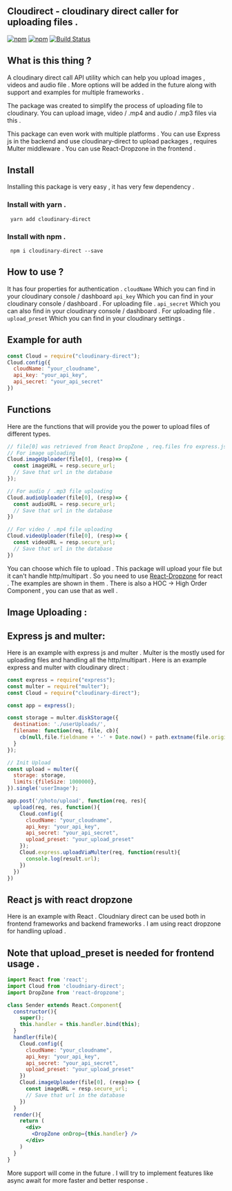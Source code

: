 ## Cloudirect - cloudinary direct caller for uploading files .
[![npm](https://img.shields.io/npm/v/npm.svg)]() [![npm](https://img.shields.io/npm/l/express.svg)]()
[![Build Status](https://travis-ci.org/pacifio/cloudirect.svg?branch=master)](https://travis-ci.org/pacifio/cloudirect)

## What is this thing ?
A cloudinary direct call API utility which can help you upload images , videos and audio file . More options will be added in the future along with support and examples for multiple frameworks .

The package was created to simplify the process of uploading file to cloudinary. You can upload image, video / .mp4 and audio / .mp3 files via this .

This package can even work with multiple platforms . You can use Express js in the backend and use cloudinary-direct to upload packages , requires Multer middleware . You can use React-Dropzone in the frontend .

## Install
Installing this package is very easy , it has very few dependency .
### Install with yarn .
<code> yarn add cloudinary-direct </code>
### Install with npm .
<code> npm i cloudinary-direct --save</code>

## How to use ?

It has four properties for authentication .
<code>cloudName</code> Which you can find in your cloudinary console / dashboard
<code>api_key</code> Which you can find in your cloudinary console / dashboard . For uploading file .
<code>api_secret</code> Which you can also find in your cloudinary console / dashboard . For uploading file .
<code>upload_preset</code> Which you can find in your cloudinary settings .

## Example for auth
```javascript
const Cloud = require("cloudinary-direct");
Cloud.config({
  cloudName: "your_cloudname",
  api_key: "your_api_key",
  api_secret: "your_api_secret"
})
```

## Functions
Here are the functions that will provide you the power to upload files of different types.
```javascript
// file[0] was retrieved from React DropZone , req.files fro express.js
// For image uploading
Cloud.imageUploader(file[0], (resp)=> {
  const imageURL = resp.secure_url;
  // Save that url in the database
});

// For audio / .mp3 file uploading
Cloud.audioUploader(file[0], (resp)=> {
  const audioURL = resp.secure_url;
  // Save that url in the database
})

// For video / .mp4 file uploading
Cloud.videoUploader(file[0], (resp)=> {
  const videoURL = resp.secure_url;
  // Save that url in the database
})
```

You can choose which file to upload . This package will upload your file but it can't handle http/multipart . So you need to use [React-Dropzone](https://react-dropzone.js.org) for react . The examples are shown in them . There is also a HOC -> High Order Component , you can use that as well .

## Image Uploading :

## Express js and multer:
Here is an example with express js and multer . Multer is the mostly used for uploading files and handling all the http/multipart . Here is an example express and multer with cloudinary direct :

```javascript
const express = require("express");
const multer = require("multer");
const Cloud = require("cloudinary-direct");

const app = express();

const storage = multer.diskStorage({
  destination: './userUploads/',
  filename: function(req, file, cb){
    cb(null,file.fieldname + '-' + Date.now() + path.extname(file.originalname));
  }
});

// Init Upload
const upload = multer({
  storage: storage,
  limits:{fileSize: 1000000},
}).single('userImage');

app.post('/photo/upload', function(req, res){
  upload(req, res, function(){
    Cloud.config({
      cloudName: "your_cloudname",
      api_key: "your_api_key",
      api_secret: "your_api_secret",
      upload_preset: "your_upload_preset"
    });
    Cloud.express.uploadViaMulter(req, function(result){
      console.log(result.url);
    })
  })
})

```

## React js with react dropzone

Here is an example with React . Cloudniary direct can be used both in frontend frameworks and backend frameworks . I am using react dropzone for handling upload .

## Note that upload_preset is needed for frontend usage .

```jsx
import React from 'react';
import Cloud from 'cloudniary-direct';
import DropZone from 'react-dropzone';

class Sender extends React.Component{
  constructor(){
    super();
    this.handler = this.handler.bind(this);
  }
  handler(file){
    Cloud.config({
      cloudName: "your_cloudname",
      api_key: "your_api_key",
      api_secret: "your_api_secret",
      upload_preset: "your_upload_preset"
    })
    Cloud.imageUploader(file[0], (resp)=> {
      const imageURL = resp.secure_url;
      // Save that url in the database
    })
  }
  render(){
    return (
      <div>
        <DropZone onDrop={this.handler} />
      </div>
    )
  }
}

```

More support will come in the future . I will try to implement features like async await for more faster and better response .
